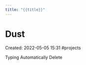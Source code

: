 ```yaml
---
title: "{{title}}"
---
```

# Dust

Created: 2022-05-05 15:31
#projects

Typing Automatically Delete


